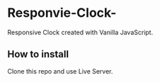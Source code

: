 # Responvie-Clock-
Responsive Clock created with Vanilla JavaScript.

## How to install
Clone this repo and use Live Server.
